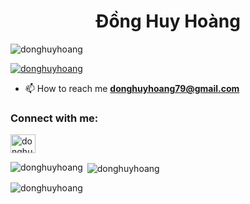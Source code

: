 <h1 align="center">Đồng Huy Hoàng</h1>
<!-- <h3 align="center">A passionate frontend developer from Vietnam</h3> -->

<p align="left"> <img src="https://komarev.com/ghpvc/?username=donghuyhoang&label=Profile%20views&color=0e75b6&style=flat" alt="donghuyhoang" /> </p>

<p align="left"> <a href="https://github.com/ryo-ma/github-profile-trophy"><img src="https://github-profile-trophy.vercel.app/?username=donghuyhoang" alt="donghuyhoang" /></a> </p>

- 📫 How to reach me **donghuyhoang79@gmail.com**

<h3 align="left">Connect with me:</h3>
<p align="left">
<a href="https://fb.com/donghuyhoang79" target="blank"><img align="center" src="https://raw.githubusercontent.com/rahuldkjain/github-profile-readme-generator/master/src/images/icons/Social/facebook.svg" alt="donghuyhoang79" height="30" width="40" /></a>
</p>

<!-- <h3 align="left">Languages and Tools:</h3>
<p align="left"> <a href="https://www.w3schools.com/cpp/" target="_blank" rel="noreferrer"> <img src="https://raw.githubusercontent.com/devicons/devicon/master/icons/cplusplus/cplusplus-original.svg" alt="cplusplus" width="40" height="40"/> </a> <a href="https://www.w3schools.com/css/" target="_blank" rel="noreferrer"> <img src="https://raw.githubusercontent.com/devicons/devicon/master/icons/css3/css3-original-wordmark.svg" alt="css3" width="40" height="40"/> </a> <a href="https://www.w3.org/html/" target="_blank" rel="noreferrer"> <img src="https://raw.githubusercontent.com/devicons/devicon/master/icons/html5/html5-original-wordmark.svg" alt="html5" width="40" height="40"/> </a> <a href="https://developer.mozilla.org/en-US/docs/Web/JavaScript" target="_blank" rel="noreferrer"> <img src="https://raw.githubusercontent.com/devicons/devicon/master/icons/javascript/javascript-original.svg" alt="javascript" width="40" height="40"/> </a> <a href="https://www.php.net" target="_blank" rel="noreferrer"> <img src="https://raw.githubusercontent.com/devicons/devicon/master/icons/php/php-original.svg" alt="php" width="40" height="40"/> </a> <a href="https://www.python.org" target="_blank" rel="noreferrer"> <img src="https://raw.githubusercontent.com/devicons/devicon/master/icons/python/python-original.svg" alt="python" width="40" height="40"/> </a> </p>-->

<p><img align="left" src="https://github-readme-stats.vercel.app/api/top-langs?username=donghuyhoang&show_icons=true&locale=en&layout=compact" alt="donghuyhoang" /></p>

<p>&nbsp;<img align="center" src="https://github-readme-stats.vercel.app/api?username=donghuyhoang&show_icons=true&locale=en" alt="donghuyhoang" /></p>

<p><img align="center" src="https://github-readme-streak-stats.herokuapp.com/?user=donghuyhoang&" alt="donghuyhoang" /></p>
